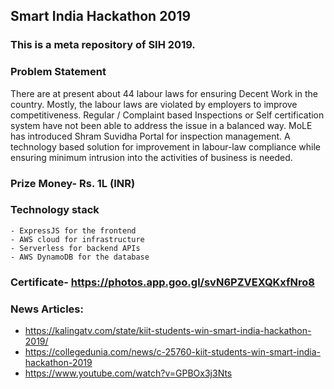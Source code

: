 ## Smart India Hackathon 2019
### This is a meta repository of SIH 2019.

### Problem Statement
There are at present about 44 labour laws for ensuring Decent Work in the country. Mostly, the labour laws are violated by employers to improve competitiveness. Regular / Complaint based Inspections or Self certification system have not been able to address the issue in a balanced way. MoLE has introduced Shram Suvidha Portal for inspection management. A technology based solution for improvement in labour-law compliance while ensuring minimum intrusion into the activities of business is needed.

### Prize Money- Rs. 1L (INR)

### Technology stack
    - ExpressJS for the frontend
    - AWS cloud for infrastructure
    - Serverless for backend APIs
    - AWS DynamoDB for the database

### Certificate- https://photos.app.goo.gl/svN6PZVEXQKxfNro8

### News Articles:
- https://kalingatv.com/state/kiit-students-win-smart-india-hackathon-2019/
- https://collegedunia.com/news/c-25760-kiit-students-win-smart-india-hackathon-2019
- https://www.youtube.com/watch?v=GPBOx3j3Nts